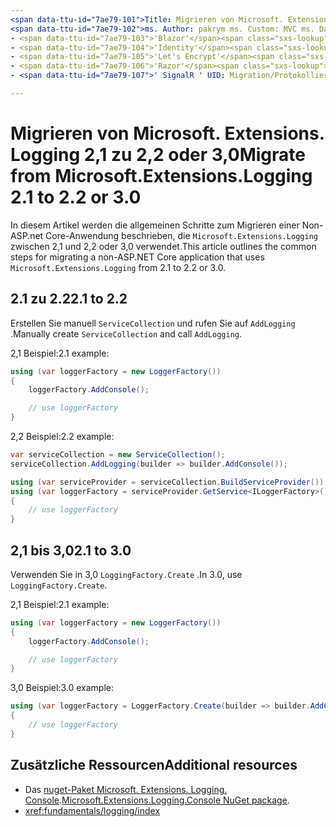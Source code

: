 ```yaml
---
<span data-ttu-id="7ae79-101">Title: Migrieren von Microsoft. Extensions. Logging 2,1 zu 2,2 oder 3,0 Author: pakrym Description: erfahren Sie, wie Sie eine Non-ASP.net Core-Anwendung, die Microsoft. Extensions. Logging verwendet, von 2,1 zu 2,2 oder 3,0 migrieren.</span><span class="sxs-lookup"><span data-stu-id="7ae79-101">title: Migrate from Microsoft.Extensions.Logging 2.1 to 2.2 or 3.0 author: pakrym description: Learn how to migrate a non-ASP.NET Core application that uses Microsoft.Extensions.Logging from 2.1 to 2.2 or 3.0.</span></span>
<span data-ttu-id="7ae79-102">ms. Author: pakrym ms. Custom: MVC ms. Date: 01/04/2019 NO-LOC:</span><span class="sxs-lookup"><span data-stu-id="7ae79-102">ms.author: pakrym ms.custom: mvc ms.date: 01/04/2019 no-loc:</span></span>
- <span data-ttu-id="7ae79-103">'Blazor'</span><span class="sxs-lookup"><span data-stu-id="7ae79-103">'Blazor'</span></span>
- <span data-ttu-id="7ae79-104">'Identity'</span><span class="sxs-lookup"><span data-stu-id="7ae79-104">'Identity'</span></span>
- <span data-ttu-id="7ae79-105">'Let's Encrypt'</span><span class="sxs-lookup"><span data-stu-id="7ae79-105">'Let's Encrypt'</span></span>
- <span data-ttu-id="7ae79-106">'Razor'</span><span class="sxs-lookup"><span data-stu-id="7ae79-106">'Razor'</span></span>
- <span data-ttu-id="7ae79-107">' SignalR ' UID: Migration/Protokollierung-nonaspnetcore</span><span class="sxs-lookup"><span data-stu-id="7ae79-107">'SignalR' uid: migration/logging-nonaspnetcore</span></span>

---
```


# <a name="migrate-from-microsoftextensionslogging-21-to-22-or-30"></a><span data-ttu-id="7ae79-108">Migrieren von Microsoft. Extensions. Logging 2,1 zu 2,2 oder 3,0</span><span class="sxs-lookup"><span data-stu-id="7ae79-108">Migrate from Microsoft.Extensions.Logging 2.1 to 2.2 or 3.0</span></span>

<span data-ttu-id="7ae79-109">In diesem Artikel werden die allgemeinen Schritte zum Migrieren einer Non-ASP.net Core-Anwendung beschrieben, die `Microsoft.Extensions.Logging` zwischen 2,1 und 2,2 oder 3,0 verwendet.</span><span class="sxs-lookup"><span data-stu-id="7ae79-109">This article outlines the common steps for migrating a non-ASP.NET Core application that uses `Microsoft.Extensions.Logging` from 2.1 to 2.2 or 3.0.</span></span>

## <a name="21-to-22"></a><span data-ttu-id="7ae79-110">2.1 zu 2.2</span><span class="sxs-lookup"><span data-stu-id="7ae79-110">2.1 to 2.2</span></span>

<span data-ttu-id="7ae79-111">Erstellen Sie manuell `ServiceCollection` und rufen Sie auf `AddLogging` .</span><span class="sxs-lookup"><span data-stu-id="7ae79-111">Manually create `ServiceCollection` and call `AddLogging`.</span></span>

<span data-ttu-id="7ae79-112">2,1 Beispiel:</span><span class="sxs-lookup"><span data-stu-id="7ae79-112">2.1 example:</span></span>

```csharp
using (var loggerFactory = new LoggerFactory())
{
    loggerFactory.AddConsole();

    // use loggerFactory
}
```

<span data-ttu-id="7ae79-113">2,2 Beispiel:</span><span class="sxs-lookup"><span data-stu-id="7ae79-113">2.2 example:</span></span>

```csharp
var serviceCollection = new ServiceCollection();
serviceCollection.AddLogging(builder => builder.AddConsole());

using (var serviceProvider = serviceCollection.BuildServiceProvider())
using (var loggerFactory = serviceProvider.GetService<ILoggerFactory>())
{
    // use loggerFactory
}
```

## <a name="21-to-30"></a><span data-ttu-id="7ae79-114">2,1 bis 3,0</span><span class="sxs-lookup"><span data-stu-id="7ae79-114">2.1 to 3.0</span></span>

<span data-ttu-id="7ae79-115">Verwenden Sie in 3,0 `LoggingFactory.Create` .</span><span class="sxs-lookup"><span data-stu-id="7ae79-115">In 3.0, use `LoggingFactory.Create`.</span></span>

<span data-ttu-id="7ae79-116">2,1 Beispiel:</span><span class="sxs-lookup"><span data-stu-id="7ae79-116">2.1 example:</span></span>

```csharp
using (var loggerFactory = new LoggerFactory())
{
    loggerFactory.AddConsole();

    // use loggerFactory
}
```

<span data-ttu-id="7ae79-117">3,0 Beispiel:</span><span class="sxs-lookup"><span data-stu-id="7ae79-117">3.0 example:</span></span>

```csharp
using (var loggerFactory = LoggerFactory.Create(builder => builder.AddConsole()))
{
    // use loggerFactory
}
```

## <a name="additional-resources"></a><span data-ttu-id="7ae79-118">Zusätzliche Ressourcen</span><span class="sxs-lookup"><span data-stu-id="7ae79-118">Additional resources</span></span>

* <span data-ttu-id="7ae79-119">Das [nuget-Paket Microsoft. Extensions. Logging. Console](https://www.nuget.org/packages/Microsoft.Extensions.Logging.Console/).</span><span class="sxs-lookup"><span data-stu-id="7ae79-119">[Microsoft.Extensions.Logging.Console NuGet package](https://www.nuget.org/packages/Microsoft.Extensions.Logging.Console/).</span></span>
* <xref:fundamentals/logging/index>
